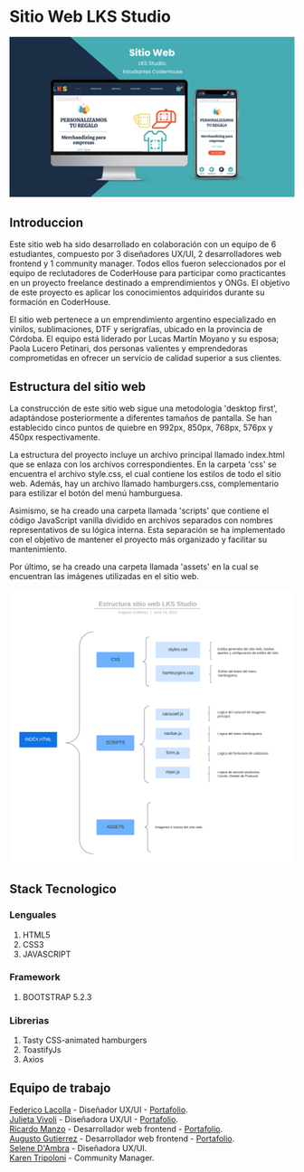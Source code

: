 # Sitio Web LKS Studio

![Portada](./assets/PortadaLKStudio.png)

## Introduccion

Este sitio web ha sido desarrollado en colaboración con un equipo de 6 estudiantes, compuesto por 3 diseñadores UX/UI, 2 desarrolladores web frontend y 1 community manager. Todos ellos fueron seleccionados por el equipo de reclutadores de CoderHouse para participar como practicantes en un proyecto freelance destinado a emprendimientos y ONGs. El objetivo de este proyecto es aplicar los conocimientos adquiridos durante su formación en CoderHouse.

El sitio web pertenece a un emprendimiento argentino especializado en vinilos, sublimaciones, DTF y serigrafías, ubicado en la provincia de Córdoba. El equipo está liderado por Lucas Martín Moyano y su esposa; Paola Lucero Petinari, dos personas valientes y emprendedoras comprometidas en ofrecer un servicio de calidad superior a sus clientes.

## Estructura del sitio web
 
La construcción de este sitio web sigue una metodología 'desktop first', adaptándose posteriormente a diferentes tamaños de pantalla. Se han establecido cinco puntos de quiebre en 992px, 850px, 768px, 576px y 450px respectivamente.

La estructura del proyecto incluye un archivo principal llamado index.html que se enlaza con los archivos correspondientes. En la carpeta 'css' se encuentra el archivo style.css, el cual contiene los estilos de todo el sitio web. Además, hay un archivo llamado hamburgers.css, complementario para estilizar el botón del menú hamburguesa.

Asimismo, se ha creado una carpeta llamada 'scripts' que contiene el código JavaScript vanilla dividido en archivos separados con nombres representativos de su lógica interna. Esta separación se ha implementado con el objetivo de mantener el proyecto más organizado y facilitar su mantenimiento.

Por último, se ha creado una carpeta llamada 'assets' en la cual se encuentran las imágenes utilizadas en el sitio web.

![Estructura](./assets/Diagrama.png)

## Stack Tecnologico 

### Lenguales
1. HTML5
2. CSS3
4. JAVASCRIPT 

### Framework
1. BOOTSTRAP 5.2.3

### Librerias
1. Tasty CSS-animated hamburgers
2. ToastifyJs
3. Axios

## Equipo de trabajo
[Federico Lacolla](https://www.linkedin.com/in/federico-lacolla ) - Diseñador UX/UI - [Portafolio](https://www.behance.net/federicola1dce/projects).<br>
[Julieta Vivoli](https://www.linkedin.com/in/julietavivoli/ ) - Diseñadora UX/UI - [Portafolio](https://www.behance.net/julietavivoli).<br>
[Ricardo Manzo](https://www.linkedin.com/in/manzo-ricardo/) - Desarrollador web frontend - [Portafolio](https://portfolio-ricardo-manzo.vercel.app/).<br>
[Augusto Gutierrez](hhttps://www.linkedin.com/in/augusto-gutierrez/) - Desarrollador web frontend - [Portafolio](https://augustogutierrez.netlify.app/).<br>
[Selene D'Ambra]( https://www.linkedin.com/in/selenedambra/) - Diseñadora UX/UI.<br>
[Karen Tripoloni](https://www.linkedin.com/in/karen-tripoloni/) - Community Manager.
